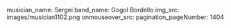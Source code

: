 musician_name: Sergei
band_name: Gogol Bordello
img_src: images/musician1102.png
onmouseover_src: 
pagination_pageNumber: 1404
